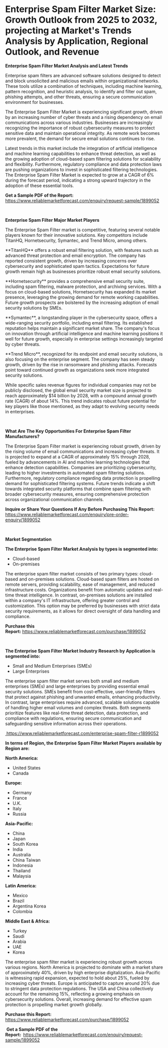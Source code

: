 <p><h1>Enterprise Spam Filter Market Size: Growth Outlook from 2025 to 2032, projecting at Market's Trends Analysis by Application, Regional Outlook, and Revenue</h1></p><p><strong>Enterprise Spam Filter Market Analysis and Latest Trends</strong></p>
<p><p>Enterprise spam filters are advanced software solutions designed to detect and block unsolicited and malicious emails within organizational networks. These tools utilize a combination of techniques, including machine learning, pattern recognition, and heuristic analysis, to identify and filter out spam, phishing attempts, and other threats, ensuring a secure communication environment for businesses.</p><p>The Enterprise Spam Filter Market is experiencing significant growth, driven by an increasing number of cyber threats and a rising dependency on email communications across various industries. Businesses are increasingly recognizing the importance of robust cybersecurity measures to protect sensitive data and maintain operational integrity. As remote work becomes more prevalent, the demand for secure email solutions continues to rise.</p><p>Latest trends in this market include the integration of artificial intelligence and machine learning capabilities to enhance threat detection, as well as the growing adoption of cloud-based spam filtering solutions for scalability and flexibility. Furthermore, regulatory compliance and data protection laws are pushing organizations to invest in sophisticated filtering technologies. The Enterprise Spam Filter Market is expected to grow at a CAGR of 6% during the forecast period, indicating a strong upward trajectory in the adoption of these essential tools.</p></p>
<p><strong>Get a Sample PDF of the Report:&nbsp;</strong> <a href="https://www.reliablemarketforecast.com/enquiry/request-sample/1899052?utm_campaign=2457&utm_medium=2&utm_source=Github&utm_content=ia&utm_term=19042025&utm_id=enterprise-spam-filter">https://www.reliablemarketforecast.com/enquiry/request-sample/1899052</a></p>
<p>&nbsp;</p>
<p><strong>Enterprise Spam Filter Major Market Players</strong></p>
<p><p>The Enterprise Spam Filter market is competitive, featuring several notable players known for their innovative solutions. Key competitors include TitanHQ, Hornetsecurity, Symantec, and Trend Micro, among others.</p><p>**TitanHQ** offers a robust email filtering solution, with features such as advanced threat protection and email encryption. The company has reported consistent growth, driven by increasing concerns over cybersecurity and sophisticated spam tactics. Expectations for future growth remain high as businesses prioritize robust email security solutions.</p><p>**Hornetsecurity** provides a comprehensive email security suite, including spam filtering, malware protection, and archiving services. With a focus on cloud-based solutions, Hornetsecurity has expanded its market presence, leveraging the growing demand for remote working capabilities. Future growth prospects are bolstered by the increasing adoption of email security solutions by SMEs.</p><p>**Symantec**, a longstanding player in the cybersecurity space, offers a wide-ranging security portfolio, including email filtering. Its established reputation helps maintain a significant market share. The company's focus on innovation through artificial intelligence and machine learning positions it well for future growth, especially in enterprise settings increasingly targeted by cyber threats.</p><p>**Trend Micro**, recognized for its endpoint and email security solutions, is also focusing on the enterprise segment. The company has seen steady growth, driven by the rise in ransomware and phishing attacks. Forecasts point toward continued growth as organizations seek more integrated security solutions.</p><p>While specific sales revenue figures for individual companies may not be publicly disclosed, the global email security market size is projected to reach approximately $14 billion by 2028, with a compound annual growth rate (CAGR) of about 14%. This trend indicates robust future potential for key players like those mentioned, as they adapt to evolving security needs in enterprises.</p></p>
<p>&nbsp;</p>
<p><strong>What Are The Key Opportunities For Enterprise Spam Filter Manufacturers?</strong></p>
<p><p>The Enterprise Spam Filter market is experiencing robust growth, driven by the rising volume of email communications and increasing cyber threats. It is projected to expand at a CAGR of approximately 15% through 2028, fueled by advancements in AI and machine learning technologies that enhance detection capabilities. Companies are prioritizing cybersecurity, leading to higher investments in automated spam filtering solutions. Furthermore, regulatory compliance regarding data protection is propelling demand for sophisticated filtering systems. Future trends indicate a shift towards integrated security platforms that combine spam filtering with broader cybersecurity measures, ensuring comprehensive protection across organizational communication channels.</p></p>
<p><strong>Inquire or Share Your Questions If Any Before Purchasing This Report:</strong> <a href="https://www.reliablemarketforecast.com/enquiry/pre-order-enquiry/1899052?utm_campaign=2457&utm_medium=2&utm_source=Github&utm_content=ia&utm_term=19042025&utm_id=enterprise-spam-filter">https://www.reliablemarketforecast.com/enquiry/pre-order-enquiry/1899052</a></p>
<p>&nbsp;</p>
<p><strong>Market Segmentation</strong></p>
<p><strong>The Enterprise Spam Filter Market Analysis by types is segmented into:</strong></p>
<p><ul><li>Cloud-based</li><li>On-premises</li></ul></p>
<p><p>The enterprise spam filter market consists of two primary types: cloud-based and on-premises solutions. Cloud-based spam filters are hosted on remote servers, providing scalability, ease of management, and reduced infrastructure costs. Organizations benefit from automatic updates and real-time threat intelligence. In contrast, on-premises solutions are installed within a company's IT infrastructure, offering greater control and customization. This option may be preferred by businesses with strict data security requirements, as it allows for direct oversight of data handling and compliance.</p></p>
<p><strong>Purchase this Report:&nbsp;</strong><a href="https://www.reliablemarketforecast.com/purchase/1899052?utm_campaign=2457&utm_medium=2&utm_source=Github&utm_content=ia&utm_term=19042025&utm_id=enterprise-spam-filter">https://www.reliablemarketforecast.com/purchase/1899052</a></p>
<p>&nbsp;</p>
<p><strong>The Enterprise Spam Filter Market Industry Research by Application is segmented into:</strong></p>
<p><ul><li>Small and Medium Enterprises (SMEs)</li><li>Large Enterprises</li></ul></p>
<p><p>The enterprise spam filter market serves both small and medium enterprises (SMEs) and large enterprises by providing essential email security solutions. SMEs benefit from cost-effective, user-friendly filters that protect against phishing and unwanted emails, enhancing productivity. In contrast, large enterprises require advanced, scalable solutions capable of handling higher email volumes and complex threats. Both segments prioritize features like real-time threat detection, data protection, and compliance with regulations, ensuring secure communication and safeguarding sensitive information across their operations.</p></p>
<p><a href="https://www.reliablemarketforecast.com/enterprise-spam-filter-r1899052?utm_campaign=2457&utm_medium=2&utm_source=Github&utm_content=ia&utm_term=19042025&utm_id=enterprise-spam-filter">&nbsp;https://www.reliablemarketforecast.com/enterprise-spam-filter-r1899052</a></p>
<p><strong>In terms of Region, the Enterprise Spam Filter Market Players available by Region are:</strong></p>
<p>
    <p> <strong> North America: </strong>
        <ul>
            <li>United States</li>
            <li>Canada</li>
        </ul>
        </p> 
    <p> <strong> Europe: </strong>
        <ul>
            <li>Germany</li>
            <li>France</li>
            <li>U.K.</li>
            <li>Italy</li>
            <li>Russia</li>
        </ul>
        </p> 
    <p> <strong> Asia-Pacific: </strong>
        <ul>
            <li>China</li>
            <li>Japan</li>
            <li>South Korea</li>
            <li>India</li>
            <li>Australia</li>
            <li>China Taiwan</li>
            <li>Indonesia</li>
            <li>Thailand</li>
            <li>Malaysia</li>
        </ul>
        </p> 
    <p> <strong> Latin America: </strong>
        <ul>
            <li>Mexico</li>
            <li>Brazil</li>
            <li>Argentina Korea</li>
            <li>Colombia</li>
        </ul>
        </p> 
    <p> <strong> Middle East & Africa: </strong>
        <ul>
            <li>Turkey</li>
            <li>Saudi</li>
            <li>Arabia</li>
            <li>UAE</li>
            <li>Korea</li>
        </ul>
    </p>
    </p>
<p><p>The enterprise spam filter market is experiencing robust growth across various regions. North America is projected to dominate with a market share of approximately 40%, driven by high enterprise digitalization. Asia-Pacific is witnessing rapid expansion, expected to hold about 25%, fueled by increasing cyber threats. Europe is anticipated to capture around 20% due to stringent data protection regulations. The USA and China collectively account for the remaining 15%, reflecting a growing emphasis on cybersecurity solutions. Overall, increasing demand for effective spam protection is propelling market growth globally.</p></p>
<p><strong>Purchase this Report: </strong><a href="https://www.reliablemarketforecast.com/purchase/1899052?utm_campaign=2457&utm_medium=2&utm_source=Github&utm_content=ia&utm_term=19042025&utm_id=enterprise-spam-filter">https://www.reliablemarketforecast.com/purchase/1899052</a></p>
<p>&nbsp;<strong>Get a Sample PDF of the Report:&nbsp;&nbsp;</strong><a href="https://www.reliablemarketforecast.com/enquiry/request-sample/1899052?utm_campaign=2457&utm_medium=2&utm_source=Github&utm_content=ia&utm_term=19042025&utm_id=enterprise-spam-filter">https://www.reliablemarketforecast.com/enquiry/request-sample/1899052</a></p>
<p><strong></strong></p>
<p><p></p><p></p><p></p></p>